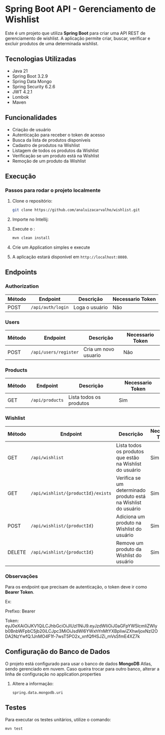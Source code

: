 # Spring Boot API - Gerenciamento de Wishlist

Este é um projeto que utiliza **Spring Boot** para criar uma API REST de gerenciamento de wishlist. A aplicação permite criar, buscar, verificar e excluir produtos de uma determinada wishlist.

## Tecnologias Utilizadas

- Java 21
- Spring Boot 3.2.9
- Spring Data Mongo
- Spring Security 6.2.6
- JWT 4.2.1
- Lombok
- Maven

## Funcionalidades

- Criação de usuário
- Autenticação para receber o token de acesso
- Busca da lista de produtos disponíveis
- Cadastro de produtos na Wishlist
- Listagem de todos os produtos da Wishlist
- Verificação se um produto está na Wishlist
- Remoção de um produto da Wishlist

## Execução

### Passos para rodar o projeto localmente

1. Clone o repositório:
    ```bash
    git clone https://github.com/analuizacarvalho/wishlist.git
    ```

2. Importe no Intellij:
 
3. Execute o :
   ```bash
   mvn clean install
   
4. Crie um Application simples e execute

5. A aplicação estará disponível em `http://localhost:8080`.

## Endpoints

### Authorization

| Método | Endpoint            | Descrição         | Necessario Token |
|--------|---------------------|-------------------|------------------|
| POST   | `/api/auth/login`   | Loga o usuário    | Não              |

### Users

| Método | Endpoint            | Descrição                | Necessario Token |
|--------|----------------------|-------------------------|------------------|
| POST    | `/api/users/register`| Cria um novo usuario   | Não              |

### Products

| Método | Endpoint            | Descrição                 | Necessario Token |
|--------|---------------------|---------------------------|------------------|
| GET    | `/api/products`      | Lista todos os produtos  | Sim              |

### Wishlist

| Método | Endpoint                           | Descrição                                                     | Necessario Token |
|--------|------------------------------------|---------------------------------------------------------------|------------------|
| GET    | `/api/wishlist`                    | Lista todos os produtos que estão na Wishlist do usuário      | Sim              |
| GET    | `/api/wishlist/{productId}/exists` | Verifica se um determinado produto está na Wishlist do usuário| Sim              |
| POST   | `/api/wishlist/{productId}`        | Adiciona um produto na Wishlist do usuário                    | Sim              |
| DELETE | `/api/wishlist/{productId}`        | Remove um produto da Wishlist do usuário                      | Sim              |

### Observações

Para os endpoint que precisam de autenticação, o token deve ir como **Bearer Token**.

Ex:

Prefixo: Bearer

Token: eyJ0eXAiOiJKV1QiLCJhbGciOiJIUzI1NiJ9.eyJzdWIiOiJ0aGFpYW5lcmliZWlyb0BnbWFpbC5jb20iLCJpc3MiOiJsdWl6YWxhYnMtYXBpIiwiZXhwIjoxNzI2ODA2NzYwfQ.1JnMO4F1f-7wsT5PO2x_xnfQfHSJZi_mVsSfmE4XZ7k


## Configuração do Banco de Dados

O projeto está configurado para usar o banco de dados **MongoDB** Atlas, sendo gerenciado em nuvem. Caso queira trocar para outro banco, alterar a linha de configuração no application.properties

1. Altere a informação:
    ```properties
    spring.data.mongodb.uri
    ```

## Testes

Para executar os testes unitários, utilize o comando:

```bash
mvn test